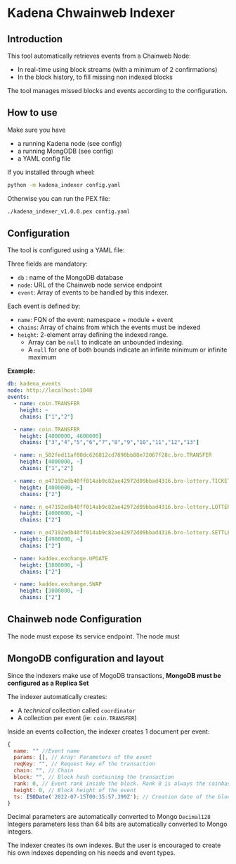 # Kadena Chwainweb Indexer

## Introduction

This tool automatically retrieves events from a Chainweb Node:
  - In real-time using block streams (with a minimum of 2 confirmations)
  - In the block history, to fill missing non indexed blocks

The tool manages missed blocks and events according to the configuration.

## How to use

Make sure you have
  - a running Kadena node (see config)
  - a running MongODB (see config)
  - a YAML config file

If you installed through wheel:
```sh
python -m kadena_indexer config.yaml
```

Otherwise you can run the PEX file:
```sh
./kadena_indexer_v1.0.0.pex config.yaml
```


## Configuration

The tool is configured using a YAML file:

Three fields are mandatory:

- `db` : name of the MongoDB database
- `node`: URL of the Chainweb node service endpoint
- `event`: Array of events to be handled by this indexer.

Each event is defined by:
 - `name`: FQN of the event: namespace + module + event
 - `chains`: Array of chains from which the events must be indexed
 - `height`: 2-element array defining the indexed range.
    - Array can be `null` to indicate an unbounded indexing.
    - A `null` for one of both bounds indicate an infinite minimum or infinite maximum


**Example:**

```yaml
db: kadena_events
node: http://localhost:1848
events:
  - name: coin.TRANSFER
    height: ~
    chains: ["1","2"]

  - name: coin.TRANSFER
    height: [4000000, 4600000]
    chains: ["3","4","5","6","7","8","9","10","11","12","13"]

  - name: n_582fed11af00dc626812cd7890bb88e72067f28c.bro.TRANSFER
    height: [4000000, ~]
    chains: ["1","2"]

  - name: n_e47192edb40ff014ab9c82ae42972d09bbad4316.bro-lottery.TICKET-BOUGHT
    height: [4000000, ~]
    chains: ["2"]

  - name: n_e47192edb40ff014ab9c82ae42972d09bbad4316.bro-lottery.LOTTERY-ROUND
    height: [4000000, ~]
    chains: ["2"]

  - name: n_e47192edb40ff014ab9c82ae42972d09bbad4316.bro-lottery.SETTLED
    height: [4900000, ~]
    chains: ["2"]

  - name: kaddex.exchange.UPDATE
    height: [3800000, ~]
    chains: ["2"]

  - name: kaddex.exchange.SWAP
    height: [3800000, ~]
    chains: ["2"]
```

## Chainweb node Configuration

The node must expose its service endpoint.
The node must


## MongoDB configuration and layout

Since the indexers make use of MogoDB transactions, **MongoDB must be configured as a Replica Set**

The indexer automatically creates:
  - A *technical* collection called `coordinator`
  - A collection per event (ie: `coin.TRANSFER`)

Inside an events collection, the indexer creates 1 document per event:
```js
{
  name: "" //Event name
  params: [], // Aray: Parameters of the event
  reqKey: "", // Request key of the transaction
  chain: "", // Chain
  block: "", // Block hash containing the transaction
  rank: 0, // Event rank inside the block. Rank 0 is always the coinbase transfer event
  height: 0, // Block height of the event
  ts: ISODate('2022-07-15T00:35:57.399Z'); // Creation date of the block, differs from Pact data
}
```
Decimal parameters are automatically converted to Mongo `Decimal128`
Integers parameters less than 64 bits are automatically converted to Mongo integers.

The indexer creates its own indexes. But the user is encouraged to create his own indexes depending on his needs and event types.
